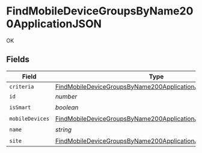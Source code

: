 # FindMobileDeviceGroupsByName200ApplicationJSON

OK


## Fields

| Field                                                                                                                                                   | Type                                                                                                                                                    | Required                                                                                                                                                | Description                                                                                                                                             | Example                                                                                                                                                 |
| ------------------------------------------------------------------------------------------------------------------------------------------------------- | ------------------------------------------------------------------------------------------------------------------------------------------------------- | ------------------------------------------------------------------------------------------------------------------------------------------------------- | ------------------------------------------------------------------------------------------------------------------------------------------------------- | ------------------------------------------------------------------------------------------------------------------------------------------------------- |
| `criteria`                                                                                                                                              | [FindMobileDeviceGroupsByName200ApplicationJSONCriteria](../../models/operations/findmobiledevicegroupsbyname200applicationjsoncriteria.md)[]           | :heavy_minus_sign:                                                                                                                                      | N/A                                                                                                                                                     |                                                                                                                                                         |
| `id`                                                                                                                                                    | *number*                                                                                                                                                | :heavy_minus_sign:                                                                                                                                      | N/A                                                                                                                                                     | 1                                                                                                                                                       |
| `isSmart`                                                                                                                                               | *boolean*                                                                                                                                               | :heavy_check_mark:                                                                                                                                      | N/A                                                                                                                                                     |                                                                                                                                                         |
| `mobileDevices`                                                                                                                                         | [FindMobileDeviceGroupsByName200ApplicationJSONMobileDevices](../../models/operations/findmobiledevicegroupsbyname200applicationjsonmobiledevices.md)[] | :heavy_minus_sign:                                                                                                                                      | N/A                                                                                                                                                     |                                                                                                                                                         |
| `name`                                                                                                                                                  | *string*                                                                                                                                                | :heavy_check_mark:                                                                                                                                      | N/A                                                                                                                                                     | iPhones                                                                                                                                                 |
| `site`                                                                                                                                                  | [FindMobileDeviceGroupsByName200ApplicationJSONSite](../../models/operations/findmobiledevicegroupsbyname200applicationjsonsite.md)                     | :heavy_minus_sign:                                                                                                                                      | N/A                                                                                                                                                     |                                                                                                                                                         |